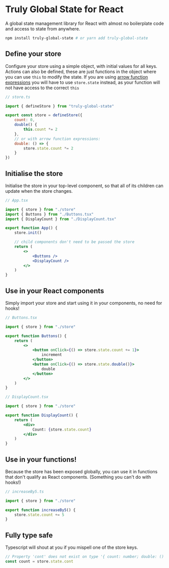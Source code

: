 # Truly Global State for React

A global state management library for React with almost no boilerplate code and access to state from anywhere.

```bash
npm install truly-global-state # or yarn add truly-global-state
```

## Define your store

Configure your store using a simple object, with initial values for all keys. Actions can also be defined, these are just functions in the object where you can use `this` to modify the state. If you are using [arrow function expressions](https://developer.mozilla.org/en-US/docs/Web/JavaScript/Reference/Functions/Arrow_functions) you will have to use `store.state` instead, as your function will not have access to the correct `this`

```jsx
// store.ts

import { defineStore } from "truly-global-state"

export const store = defineStore({
    count: 0,
    double() {
        this.count *= 2
    },
    // or with arrow function expressions:
    double: () => {
        store.state.count *= 2
    }
})
```

## Initialise the store

Initialise the store in your top-level component, so that all of its children can update when the store changes.

```jsx
// App.tsx

import { store } from "./store"
import { Buttons } from "./Buttons.tsx"
import { DisplayCount } from "./DisplayCount.tsx"

export function App() {
    store.init()

    // child components don't need to be passed the store
    return (
        <>
            <Buttons />
            <DisplayCount />
        </>
    )
}

```

## Use in your React components

Simply import your store and start using it in your components, no need for hooks!

```jsx
// Buttons.tsx

import { store } from "./store"

export function Buttons() {
    return (
        <>
            <button onClick={() => store.state.count += 1}>
                increment
            </button>
            <button onClick={() => store.state.double()}>
                double
            </button>
        </>
    )
}
```

```jsx
// DisplayCount.tsx

import { store } from "./store"

export function DisplayCount() {
    return (
        <div>
            Count: {store.state.count}
        </div>
    )
}
```

## Use in your functions!

Because the store has been exposed globally, you can use it in functions that don't qualify as React components. (Something you can't do with hooks!)

```jsx
// increaseBy5.ts

import { store } from "./store"

export function increaseBy5() {
    store.state.count += 5
}
```

## Fully type safe

Typescript will shout at you if you mispell one of the store keys.
```jsx
// Property 'cont' does not exist on type '{ count: number; double: () => void; }'. Did you mean 'count'?
const count = store.state.cont
```
